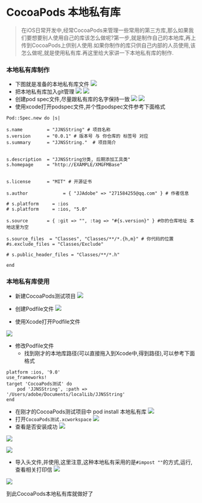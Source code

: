 # CocoaPods 本地私有库
> 在iOS日常开发中,经常CocoaPods来管理一些常用的第三方库,那么如果我们要想要别人使用自己的库该怎么做呢?第一步,就是制作自己的本地库,再上传到CocoaPods上供别人使用.如果你制作的库只供自己内部的人员使用,该怎么做呢,就是使用私有库.再这里给大家讲一下本地私有库的制作.

### 本地私有库制作
- 下图就是准备的本地私有库文件
![](media/15062671706820/15062711569243.jpg)
- 把本地私有库加入git管理
 ![](media/15062671706820/15062676129646.jpg)
![](media/15062671706820/15062676192374.jpg)
- 创建pod spec文件,尽量跟私有库的名字保持一致
![](media/15062671706820/15062676993776.jpg)
![](media/15062671706820/15062677043598.jpg)
- 使用xcode打开podspec文件,并个性podspec文件参考下面格式

```
Pod::Spec.new do |s|

s.name         = "JJNSString" # 项目名称
s.version      = "0.0.1" # 版本号 与 你仓库的 标签号 对应
s.summary      = "JJNSString."  # 项目简介


s.description  = "JJNSString分类, 后期添加工具类"
s.homepage     = "http://EXAMPLE/XMGFMBase"


s.license      = "MIT" # 开源证书

s.author             = { "JJAdobe" => "271584255@qq.com" } # 作者信息

# s.platform     = :ios
# s.platform     = :ios, "5.0"

s.source       = { :git => "", :tag => "#{s.version}" } #你的仓库地址 本地这里为空

s.source_files  = "Classes", "Classes/**/*.{h,m}" # 你代码的位置
#s.exclude_files = "Classes/Exclude"

# s.public_header_files = "Classes/**/*.h"

end
```
### 本地私有库使用
- 新建CocoaPods测试项目
![](media/15062671706820/15062678798205.jpg)

- 创建Podfile文件
![](media/15062671706820/15062679608757.jpg)
- 使用Xcode打开Podfile文件

![](media/15062671706820/15062680666438.jpg)

- 修改Podfile文件
    - 找到刚才的本地库路径(可以直接拖入到Xcode中,得到路径),可以参考下面格式
    
```
platform :ios, '9.0'
use_frameworks!
target 'CocoaPods测试' do
    pod 'JJNSString', :path => '/Users/adobe/Documents/localLib/JJNSString'
end
```

- 在刚才的CocoaPods测试项目中 pod install 本地私有库
![](media/15062671706820/15062682869383.jpg)
- 打开`CocoaPods测试.xcworkspace`
![](media/15062671706820/15062683069827.jpg)
- 查看是否安装成功
![](media/15062671706820/15062683996943.jpg)


![](media/15062671706820/15062692576656.jpg)

![](media/15062671706820/15062688962080.jpg)
- 导入头文件,并使用,这里注意,这种本地私有采用的是`#impost ""`的方式,运行,查看相关打印信
![](media/15062671706820/15062692765923.jpg)

![](media/15062671706820/15062690270682.jpg)

 到此CocoaPods本地私有库就做好了
 



